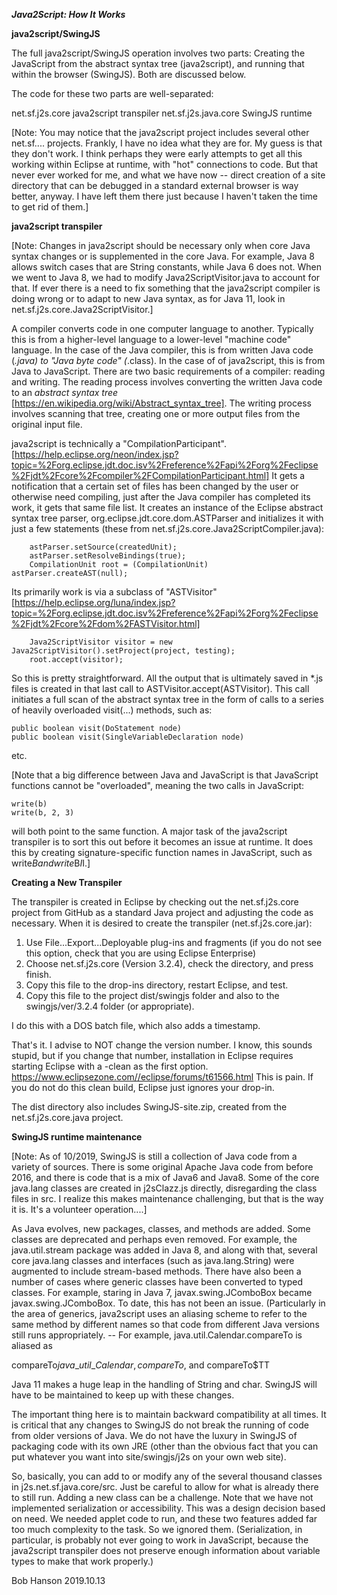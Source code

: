 ***Java2Script: How It Works***

**java2script/SwingJS**

The full java2script/SwingJS operation involves two parts: Creating the JavaScript from the abstract syntax tree (java2script), and running that within the browser (SwingJS). Both are discussed below.

The code for these two parts are well-separated:

net.sf.j2s.core       java2script transpiler
net.sf.j2s.java.core  SwingJS runtime

[Note: You may notice that the java2script project includes several other net.sf.... projects. Frankly, I have no idea what they are for. My guess is that they don't work. I think perhaps they were early attempts to get all this working within Eclipse at runtime, with "hot" connections to code. But that never ever worked for me, and what we have now -- direct creation of a site directory that can be debugged in a standard external browser is way better, anyway. I have left them there just because I haven't taken the time to get rid of them.]

**java2script transpiler**

[Note: Changes in java2script should be necessary only when core Java syntax changes or is supplemented in the core Java. For example, Java 8 allows switch cases that are String constants, while Java 6 does not. When we went to Java 8, we had to modify Java2ScriptVisitor.java to account for that. If ever there is a need to fix something that the java2script compiler is doing wrong or to adapt to new Java syntax, as for Java 11, look in net.sf.j2s.core.Java2ScriptVisitor.]

A compiler converts code in one computer language to another. Typically this is from a higher-level language to a lower-level "machine code" language. In the case of the Java compiler, this is from written Java code (*.java) to "Java byte code" (*.class). In the case of  of java2script, this is from Java to JavaScript. There are two basic requirements of a compiler: reading and writing. The reading process involves converting the written Java code to an <i>abstract syntax tree</i> [https://en.wikipedia.org/wiki/Abstract_syntax_tree]. The writing process involves scanning that tree, creating one or more output files from the original input file. 

java2script is technically a "CompilationParticipant". [https://help.eclipse.org/neon/index.jsp?topic=%2Forg.eclipse.jdt.doc.isv%2Freference%2Fapi%2Forg%2Feclipse%2Fjdt%2Fcore%2Fcompiler%2FCompilationParticipant.html] It gets a notification that a certain set of files has been changed by the user or otherwise need compiling, just after the Java compiler has completed its work, it gets that same file list. It creates an instance of the Eclipse abstract syntax tree parser, org.eclipse.jdt.core.dom.ASTParser and initializes it with just a few statements (these from net.sf.j2s.core.Java2ScriptCompiler.java):

		astParser.setSource(createdUnit);
		astParser.setResolveBindings(true); 
		CompilationUnit root = (CompilationUnit) astParser.createAST(null);
		
  
Its primarily work is via a subclass of "ASTVisitor" [https://help.eclipse.org/luna/index.jsp?topic=%2Forg.eclipse.jdt.doc.isv%2Freference%2Fapi%2Forg%2Feclipse%2Fjdt%2Fcore%2Fdom%2FASTVisitor.html]
	
		Java2ScriptVisitor visitor = new Java2ScriptVisitor().setProject(project, testing);
		root.accept(visitor);


So this is pretty straightforward. All the output that is ultimately saved in *.js files is created in that last call to ASTVisitor.accept(ASTVisitor). This call initiates a full scan of the abstract syntax tree in the form of calls to a series of heavily overloaded visit(...) methods, such as:

   
	public boolean visit(DoStatement node)
	public boolean visit(SingleVariableDeclaration node)
	

etc. 

[Note that a big difference between Java and JavaScript is that JavaScript functions cannot be "overloaded", meaning the two calls in JavaScript:

    write(b)
    write(b, 2, 3)

will both point to the same function. A major task of the java2script transpiler is to sort this out before it becomes an issue at runtime. It does this by creating signature-specific function names in JavaScript, such as write$B and write$B$I$I.]


**Creating a New Transpiler**

The transpiler is created in Eclipse by checking out the net.sf.j2s.core project from GitHub as a standard Java project and adjusting the code as necessary. When it is desired to create the transpiler (net.sf.j2s.core.jar):

1) Use File...Export...Deployable plug-ins and fragments
  (if you do not see this option, check that you are using Eclipse 
    Enterprise)
2) Choose net.sf.j2s.core (Version 3.2.4), check the directory,
   and press finish.
3) Copy this file to the drop-ins directory, restart Eclipse, 
   and test.
4) Copy this file to the project dist/swingjs folder and also
   to the swingjs/ver/3.2.4 folder (or appropriate). 

I do this with a DOS batch file, which also adds a timestamp. 
   
That's it. I advise to NOT change the version number. I know, this
sounds stupid, but if you change that number, installation in Eclipse requires starting Eclipse with a -clean as the first option. https://www.eclipsezone.com//eclipse/forums/t61566.html
This is pain. If you do not do this clean build, Eclipse just
ignores your drop-in. 

The dist directory also includes SwingJS-site.zip, created from the net.sf.j2s.core.java project. 


**SwingJS runtime maintenance**

[Note: As of 10/2019, SwingJS is still a collection of Java code from a variety of sources. There is some original Apache Java code from before 2016, and there is code that is a mix of Java6 and Java8. Some of the core java.lang classes are created in j2sClazz.js directly, disregarding the class files in src. I realize this makes maintenance challenging, but that is the way it is. It's a volunteer operation....]

As Java evolves, new packages, classes, and methods are added. Some classes are deprecated and perhaps even removed. For example, the java.util.stream package was added in Java 8, and along with that, several core java.lang classes and interfaces (such as java.lang.String) were augmented to include stream-based methods. There have also been a number of cases where generic classes have been converted to typed classes. For example, staring in Java 7, javax.swing.JComboBox became javax.swing.JComboBox<E>. To date, this has not been an issue. (Particularly in the area of generics, java2script uses an aliasing scheme to refer to the same method by different names so that code from different Java versions still runs appropriately. -- For example, java.util.Calendar.compareTo is aliased as

compareTo$java\_util\_Calendar, compareTo$, and compareTo$TT

Java 11 makes a huge leap in the handling of String and char. SwingJS will have to be maintained to keep up with these changes. 

The important thing here is to maintain backward compatibility at all times. It is critical that any changes to SwingJS do not break the running of code from older versions of Java. We do not have the luxury in SwingJS of packaging code with its own JRE (other than the obvious fact that you can put whatever you want into site/swingjs/j2s on your own web site). 

So, basically, you can add to or modify any of the several thousand classes in j2s.net.sf.java.core/src. Just be careful to allow for what is already there to still run. Adding a new class can be a challenge. Note that we have not implemented serialization or accessibility. This was a design decision based on need. We needed applet code to run, and these two features added far too much complexity to the task. So we ignored them. (Serialization, in particular, is probably not ever going to work in JavaScript, because the java2script transpiler does not preserve enough information about variable types to make that work properly.)


Bob Hanson 2019.10.13



